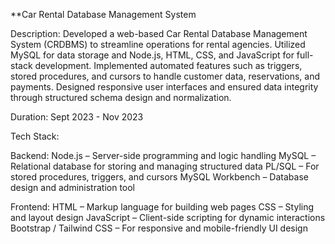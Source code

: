 **Car Rental Database Management System

Description: Developed a web-based Car Rental Database Management System (CRDBMS) to streamline operations for rental agencies. Utilized MySQL for data storage and Node.js, HTML, CSS, and JavaScript for full-stack development. Implemented automated features such as triggers, stored procedures, and cursors to handle customer data, reservations, and payments. Designed responsive user interfaces and ensured data integrity through structured schema design and normalization.

Duration: Sept 2023 - Nov 2023

Tech Stack:

Backend: Node.js – Server-side programming and logic handling MySQL – Relational database for storing and managing structured data PL/SQL – For stored procedures, triggers, and cursors MySQL Workbench – Database design and administration tool

Frontend: HTML – Markup language for building web pages CSS – Styling and layout design JavaScript – Client-side scripting for dynamic interactions Bootstrap / Tailwind CSS – For responsive and mobile-friendly UI design
